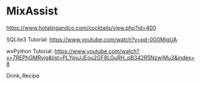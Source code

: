 # MixAssist


https://www.hotalingandco.com/cocktails/view.php?id=400

SQLite3 Tutorial: https://www.youtube.com/watch?v=pd-0G0MigUA

wxPython Tutorial: https://www.youtube.com/watch?v=7REPhGMRvig&list=PLYpyJJEou2GF8LGuRH_pB342R5NzwiMu3&index=8

Drink_Recipe

